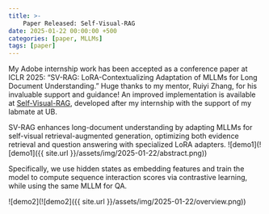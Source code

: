 ```yaml
---
title: >-
    Paper Released: Self-Visual-RAG
date: 2025-01-22 00:00:00 +500
categories: [paper, MLLMs]
tags: [paper]
---
```


My Adobe internship work has been accepted as a conference paper at ICLR 2025: “SV-RAG: LoRA-Contextualizing Adaptation of MLLMs for Long Document Understanding.” Huge thanks to my mentor, Ruiyi Zhang, for his invaluable support and guidance! An improved implementation is available at [Self-Visual-RAG](https://github.com/puar-playground/Self-Visual-RAG), developed after my internship with the support of my labmate at UB.

SV-RAG enhances long-document understanding by adapting MLLMs for self-visual retrieval-augmented generation, optimizing both evidence retrieval and question answering with specialized LoRA adapters.
![demo1](![demo1]({{ site.url }}/assets/img/2025-01-22/abstract.png))

Specifically, we use hidden states as embedding features and train the model to compute sequence interaction scores via contrastive learning, while using the same MLLM for QA.

![demo2](![demo2]({{ site.url }}/assets/img/2025-01-22/overview.png))